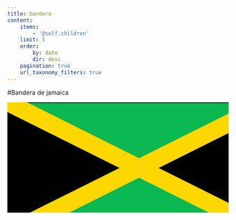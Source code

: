 ```yaml
---
title: bandera
content:
    items:
        - '@self.children'
    limit: 5
    order:
        by: date
        dir: desc
    pagination: true
    url_taxonomy_filters: true
---
```


#Bandera de jamaica

<html>
<body>

<svg width="600" height="300">
<rect width="600" height="300" style="fill:#0BB851;stroke-width:3;stroke:rgb(0,0,0)"/>

 <polygon points="0,0 300,154 0,300" style="fill:black;stroke:black;stroke-width:1" />
<polygon points="600,0 600,300 300,154" style="fill:black;stroke:black;stroke-width:1" />

 <line x1="0" y1="0" x2="600" y2="300" style="stroke:#FFD700;stroke-width:40" />
 <line x1="600" y1="0" x2="0" y2="300" style="stroke:#FFD700;stroke-width:40" />
</svg>
 
</body>
</html>